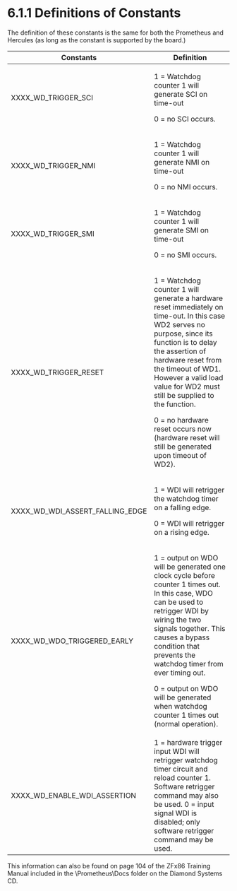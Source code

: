 # 6.1.1 Definitions of Constants

The definition of these constants is the same for both the Prometheus and Hercules (as long as the constant is supported by the board.)

| Constants                            | Definition                                                                                                                                                                                                                                                                                                                                                                                        |
| ------------------------------------ | ------------------------------------------------------------------------------------------------------------------------------------------------------------------------------------------------------------------------------------------------------------------------------------------------------------------------------------------------------------------------------------------------- |
| XXXX\_WD\_TRIGGER\_SCI               | <p>1 = Watchdog counter 1 will generate SCI on time-out </p><p>0 = no SCI occurs.</p>                                                                                                                                                                                                                                                                                                             |
| XXXX\_WD\_TRIGGER\_NMI               | <p>1 = Watchdog counter 1 will generate NMI on time-out </p><p>0 = no NMI occurs.</p>                                                                                                                                                                                                                                                                                                             |
| XXXX\_WD\_TRIGGER\_SMI               | <p>1 = Watchdog counter 1 will generate SMI on time-out </p><p>0 = no SMI occurs.</p>                                                                                                                                                                                                                                                                                                             |
| XXXX\_WD\_TRIGGER\_RESET             | <p>1 = Watchdog counter 1 will generate a hardware reset immediately on time-out. In this case WD2 serves no purpose, since its function is to delay the assertion of hardware reset from the timeout of WD1. However a valid load value for WD2 must still be supplied to the function.</p><p>0 = no hardware reset occurs now (hardware reset will still be generated upon timeout of WD2).</p> |
| XXXX\_WD\_WDI\_ASSERT\_FALLING\_EDGE | <p>1 = WDI will retrigger the watchdog timer on a falling edge. </p><p>0 = WDI will retrigger on a rising edge.</p>                                                                                                                                                                                                                                                                               |
| XXXX\_WD\_WDO\_TRIGGERED\_EARLY      | <p>1 = output on WDO will be generated one clock cycle before counter 1 times out. In this case, WDO can be used to retrigger WDI by wiring the two signals together. This causes a bypass condition that prevents the watchdog timer from ever timing out. </p><p>0 = output on WDO will be generated when watchdog counter 1 times out (normal operation).</p>                                  |
| XXXX\_WD\_ENABLE\_WDI\_ASSERTION     | 1 = hardware trigger input WDI will retrigger watchdog timer circuit and reload counter 1. Software retrigger command may also be used. 0 = input signal WDI is disabled; only software retrigger command may be used.                                                                                                                                                                            |

This information can also be found on page 104 of the ZFx86 Training Manual included in the \Prometheus\Docs folder on the Diamond Systems CD.
